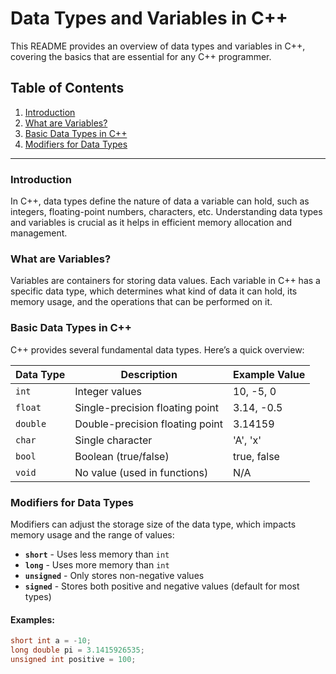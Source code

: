 # Data Types and Variables in C++

This README provides an overview of data types and variables in C++, covering the basics that are essential for any C++ programmer.

## Table of Contents
1. [Introduction](#introduction)
2. [What are Variables?](#what-are-variables)
3. [Basic Data Types in C++](#basic-data-types-in-c)
4. [Modifiers for Data Types](#modifiers-for-data-types)

---

### Introduction

In C++, data types define the nature of data a variable can hold, such as integers, floating-point numbers, characters, etc. Understanding data types and variables is crucial as it helps in efficient memory allocation and management.

### What are Variables?

Variables are containers for storing data values. Each variable in C++ has a specific data type, which determines what kind of data it can hold, its memory usage, and the operations that can be performed on it.

### Basic Data Types in C++

C++ provides several fundamental data types. Here’s a quick overview:

| Data Type | Description                      | Example Value      |
|-----------|----------------------------------|--------------------|
| `int`     | Integer values                   | 10, -5, 0         |
| `float`   | Single-precision floating point  | 3.14, -0.5        |
| `double`  | Double-precision floating point  | 3.14159           |
| `char`    | Single character                 | 'A', 'x'          |
| `bool`    | Boolean (true/false)             | true, false       |
| `void`    | No value (used in functions)     | N/A               |

### Modifiers for Data Types

Modifiers can adjust the storage size of the data type, which impacts memory usage and the range of values:

- **`short`** - Uses less memory than `int`
- **`long`** - Uses more memory than `int`
- **`unsigned`** - Only stores non-negative values
- **`signed`** - Stores both positive and negative values (default for most types)

#### Examples:

```cpp
short int a = -10;
long double pi = 3.1415926535;
unsigned int positive = 100;
